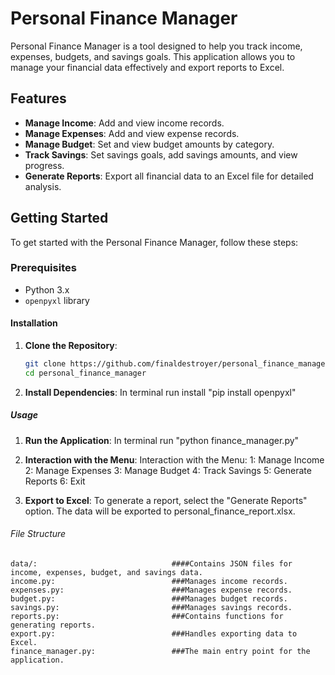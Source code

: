 # Personal Finance Manager

Personal Finance Manager is a tool designed to help you track income, expenses, budgets, and savings goals. This application allows you to manage your financial data effectively and export reports to Excel.

## Features

- **Manage Income**: Add and view income records.
- **Manage Expenses**: Add and view expense records.
- **Manage Budget**: Set and view budget amounts by category.
- **Track Savings**: Set savings goals, add savings amounts, and view progress.
- **Generate Reports**: Export all financial data to an Excel file for detailed analysis.

## Getting Started

To get started with the Personal Finance Manager, follow these steps:

### Prerequisites

- Python 3.x
- `openpyxl` library

#### Installation

1. **Clone the Repository**:
   ```bash
   git clone https://github.com/finaldestroyer/personal_finance_manager.git
   cd personal_finance_manager

2. **Install Dependencies**:
    In terminal run install "pip install openpyxl"

##### Usage

1. **Run the Application**:
    In terminal run "python finance_manager.py"

2. **Interaction with the Menu**:
    Interaction with the Menu:
        1: Manage Income
        2: Manage Expenses
        3: Manage Budget
        4: Track Savings
        5: Generate Reports
        6: Exit

3. **Export to Excel**:
    To generate a report, select the "Generate Reports" option. The data will be exported to personal_finance_report.xlsx.

###### File Structure
    data/:                              ####Contains JSON files for income, expenses, budget, and savings data.
    income.py:                          ###Manages income records.
    expenses.py:                        ###Manages expense records.
    budget.py:                          ###Manages budget records.
    savings.py:                         ###Manages savings records.
    reports.py:                         ###Contains functions for generating reports.
    export.py:                          ###Handles exporting data to Excel.
    finance_manager.py:                 ###The main entry point for the application.

